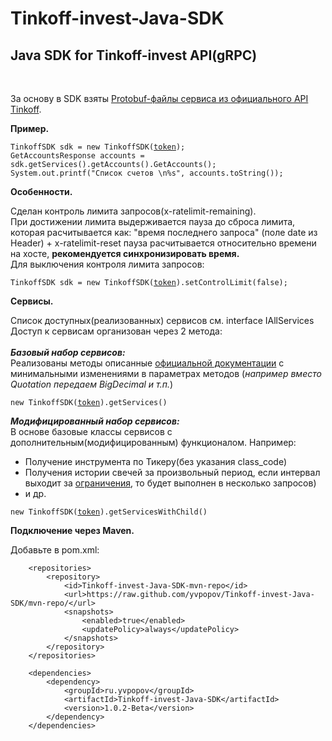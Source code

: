 # Tinkoff-invest-Java-SDK
 <h2><b>Java SDK for Tinkoff-invest API(gRPC)</b></h2><br/>

За основу в SDK взяты <a href="https://github.com/Tinkoff/investAPI/tree/main/src/docs/contracts">Protobuf-файлы сервиса из официального API Tinkoff</a>.<br/>

<b>Пример.</b><br>
<pre><code>TinkoffSDK sdk = new TinkoffSDK(<a href="https://www.tinkoff.ru/invest/settings/">token</a>);
GetAccountsResponse accounts = sdk.getServices().getAccounts().GetAccounts();
System.out.printf("Список счетов \n%s", accounts.toString());</code></pre>
 
<b>Особенности.</b><br/>

Сделан контроль лимита запросов(x-ratelimit-remaining).<br/>
При достижении лимита выдерживается пауза до сброса лимита, которая расчитывается как: "время последнего запроса" (поле date из Header) + x-ratelimit-reset пауза расчитывается относительно времени на хосте, <b>рекомендуется синхронизировать время. </b><br/>
Для выключения контроля лимита запросов: <br/>
<pre><code>TinkoffSDK sdk = new TinkoffSDK(<a href="https://www.tinkoff.ru/invest/settings/">token</a>).setControlLimit(false);</code></pre>

<b>Сервисы.</b><br/>

Список доступных(реализованных) сервисов см. interface IAllServices <br/>
Доступ к сервисам организован через 2 метода: <br/><br/>
<i><b>Базовый набор сервисов:</b></i><br/>
Реализованы методы описанные <a href="https://tinkoff.github.io/investAPI/">официальной документации</a> с минимальными изменениями в параметрах методов (<i>например вместо Quotation передаем BigDecimal и т.п.</i>)
<pre><code>new TinkoffSDK(<a href="https://www.tinkoff.ru/invest/settings/">token</a>).getServices()</code></pre>
<i><b>Модифицированный набор сервисов:</b></i><br/>
В основе базовые классы сервисов с дополнительным(модифицированным) функционалом. Например: <ul><li>Получение инструмента по Тикеру(без указания class_code)</li> <li>Получения истории свечей за произвольный период, если интервал выходит за <a href="https://tinkoff.github.io/investAPI/load_history/">ограничения</a>, то будет выполнен в несколько запросов)</li><li>и др.</li></ul>
<pre><code>new TinkoffSDK(<a href="https://www.tinkoff.ru/invest/settings/">token</a>).getServicesWithChild()</code></pre>

<b>Подключение через Maven.</b><br/>

Добавьте в pom.xml:
<pre><code>    &lt;repositories&gt;
        &lt;repository&gt;
            &lt;id&gt;Tinkoff-invest-Java-SDK-mvn-repo&lt;/id&gt;
            &lt;url&gt;https://raw.github.com/yvpopov/Tinkoff-invest-Java-SDK/mvn-repo/&lt;/url&gt;
            &lt;snapshots&gt;
                &lt;enabled&gt;true&lt;/enabled&gt;
                &lt;updatePolicy&gt;always&lt;/updatePolicy&gt;
            &lt;/snapshots&gt;
        &lt;/repository&gt;
    &lt;/repositories&gt;

    &lt;dependencies&gt;
        &lt;dependency&gt;
            &lt;groupId&gt;ru.yvpopov&lt;/groupId&gt;
            &lt;artifactId&gt;Tinkoff-invest-Java-SDK&lt;/artifactId&gt;
            &lt;version&gt;1.0.2-Beta&lt;/version&gt;
        &lt;/dependency&gt;
    &lt;/dependencies&gt;
</code></pre>

